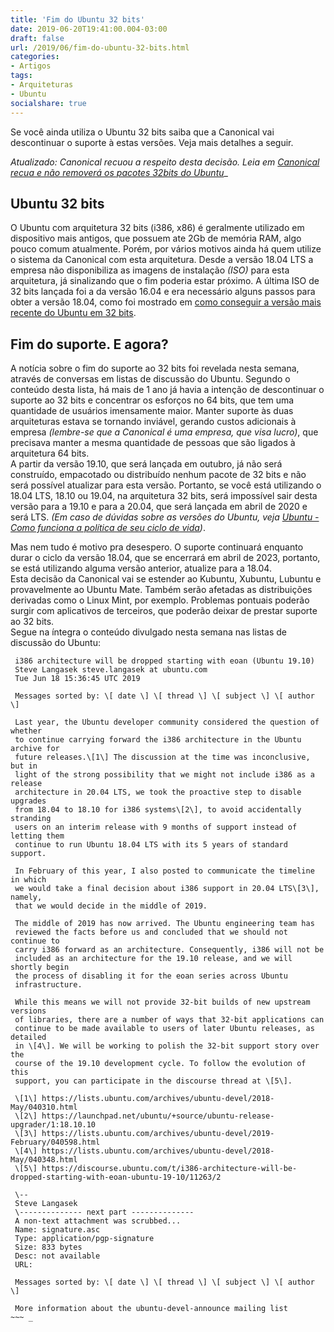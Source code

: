 ```yaml
---
title: 'Fim do Ubuntu 32 bits'
date: 2019-06-20T19:41:00.004-03:00
draft: false
url: /2019/06/fim-do-ubuntu-32-bits.html
categories:
- Artigos
tags:
- Arquiteturas
- Ubuntu
socialshare: true
---
```


Se você ainda utiliza o Ubuntu 32 bits saiba que a Canonical vai descontinuar o suporte à estas versões. Veja mais detalhes a seguir. 

<!--more-->
 
_Atualizado: Canonical recuou a respeito desta decisão. Leia em [Canonical recua e não removerá os pacotes 32bits do Ubuntu](https://info.wsouza.com.br/2019/06/canonical-recua-e-nao-removera-os-pacotes-32-bits-do-ubuntu.html)__

## Ubuntu 32 bits

  
O Ubuntu com arquitetura 32 bits (i386, x86) é geralmente utilizado em dispositivo mais antigos, que possuem ate 2Gb de memória RAM, algo pouco comum atualmente. Porém, por vários motivos ainda há quem utilize o sistema da Canonical com esta arquitetura. Desde a versão 18.04 LTS a empresa não disponibiliza as imagens de instalação _(ISO)_ para esta arquitetura, já sinalizando que o fim poderia estar próximo. A última ISO de 32 bits lançada foi a da versão 16.04 e era necessário alguns passos para obter a versão 18.04, como foi mostrado em [como conseguir a versão mais recente do Ubuntu em 32 bits](https://info.wsouza.com.br/2018/11/como-conseguir-versao-mais-recente-do-ubuntu-32-bits.html).

  

## Fim do suporte. E agora?

  
A notícia sobre o fim do suporte ao 32 bits foi revelada nesta semana, através de conversas em listas de discussão do Ubuntu. Segundo o conteúdo desta lista, há mais de 1 ano já havia a intenção de descontinuar o suporte ao 32 bits e concentrar os esforços no 64 bits, que tem uma quantidade de usuários imensamente maior. Manter suporte às duas arquiteturas estava se tornando inviável, gerando custos adicionais à empresa _(lembre-se que a Canonical é uma empresa, que visa lucro)_, que precisava manter a mesma quantidade de pessoas que são ligados à arquitetura 64 bits.  
A partir da versão 19.10, que será lançada em outubro, já não será construído, empacotado ou distribuído nenhum pacote de 32 bits e não será possível atualizar para esta versão. Portanto, se você está utilizando o 18.04 LTS, 18.10 ou 19.04, na arquitetura 32 bits, será impossível sair desta versão para a 19.10 e para a 20.04, que será lançada em abril de 2020 e será LTS. _(Em caso de dúvidas sobre as versões do Ubuntu, veja [Ubuntu - Como funciona a política de seu ciclo de vida](https://info.wsouza.com.br/2019/03/ubuntu-como-funciona-politica-de-seu-ciclo-de-vida.html))_.  
  
Mas nem tudo é motivo pra desespero. O suporte continuará enquanto durar o ciclo da versão 18.04, que se encerrará em abril de 2023, portanto, se está utilizando alguma versão anterior, atualize para a 18.04.  
Esta decisão da Canonical vai se estender ao Kubuntu, Xubuntu, Lubuntu e provavelmente ao Ubuntu Mate. Também serão afetadas as distribuições derivadas como o Linux Mint, por exemplo. Problemas pontuais poderão surgir com aplicativos de terceiros, que poderão deixar de prestar suporte ao 32 bits.  
Segue na íntegra o conteúdo divulgado nesta semana nas listas de discussão do Ubuntu:  
  
~~~
 i386 architecture will be dropped starting with eoan (Ubuntu 19.10)  
 Steve Langasek steve.langasek at ubuntu.com  
 Tue Jun 18 15:36:45 UTC 2019  
 
 Messages sorted by: \[ date \] \[ thread \] \[ subject \] \[ author \]  
   
 Last year, the Ubuntu developer community considered the question of whether  
 to continue carrying forward the i386 architecture in the Ubuntu archive for  
 future releases.\[1\] The discussion at the time was inconclusive, but in  
 light of the strong possibility that we might not include i386 as a release  
 architecture in 20.04 LTS, we took the proactive step to disable upgrades  
 from 18.04 to 18.10 for i386 systems\[2\], to avoid accidentally stranding  
 users on an interim release with 9 months of support instead of letting them  
 continue to run Ubuntu 18.04 LTS with its 5 years of standard support.  
   
 In February of this year, I also posted to communicate the timeline in which  
 we would take a final decision about i386 support in 20.04 LTS\[3\], namely,  
 that we would decide in the middle of 2019.  
   
 The middle of 2019 has now arrived. The Ubuntu engineering team has  
 reviewed the facts before us and concluded that we should not continue to  
 carry i386 forward as an architecture. Consequently, i386 will not be  
 included as an architecture for the 19.10 release, and we will shortly begin  
 the process of disabling it for the eoan series across Ubuntu  
 infrastructure.  
   
 While this means we will not provide 32-bit builds of new upstream versions  
 of libraries, there are a number of ways that 32-bit applications can  
 continue to be made available to users of later Ubuntu releases, as detailed  
 in \[4\]. We will be working to polish the 32-bit support story over the  
 course of the 19.10 development cycle. To follow the evolution of this  
 support, you can participate in the discourse thread at \[5\].  
   
 \[1\] https://lists.ubuntu.com/archives/ubuntu-devel/2018-May/040310.html
 \[2\] https://launchpad.net/ubuntu/+source/ubuntu-release-upgrader/1:18.10.10  
 \[3\] https://lists.ubuntu.com/archives/ubuntu-devel/2019-February/040598.html  
 \[4\] https://lists.ubuntu.com/archives/ubuntu-devel/2018-May/040348.html
 \[5\] https://discourse.ubuntu.com/t/i386-architecture-will-be-dropped-starting-with-eoan-ubuntu-19-10/11263/2
   
 \--  
 Steve Langasek  
 \-------------- next part --------------  
 A non-text attachment was scrubbed...  
 Name: signature.asc  
 Type: application/pgp-signature  
 Size: 833 bytes  
 Desc: not available  
 URL:  
   
 Messages sorted by: \[ date \] \[ thread \] \[ subject \] \[ author \]  
   
 More information about the ubuntu-devel-announce mailing list  
~~~ _
